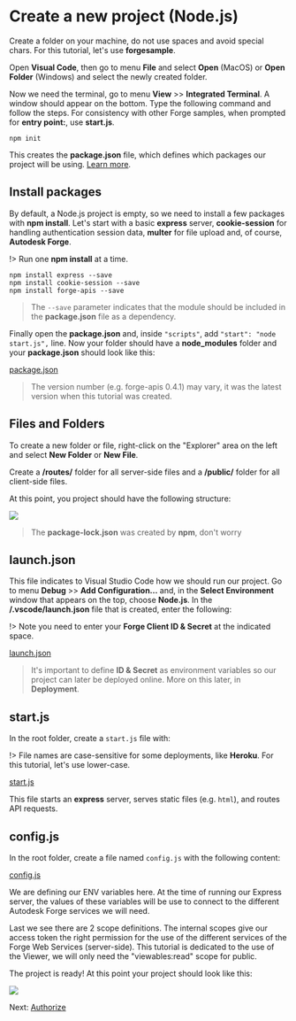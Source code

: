 # Create a new project (Node.js)

Create a folder on your machine, do not use spaces and avoid special chars. For this tutorial, let's use **forgesample**.

Open **Visual Code**, then go to menu **File** and select **Open** (MacOS) or **Open Folder** (Windows) and select the newly created folder. 

Now we need the terminal, go to menu **View** >> **Integrated Terminal**. A window should appear on the bottom. Type the following command and follow the steps. For consistency with other Forge samples, when prompted for **entry point:**, use **start.js**.

```
npm init
```

This creates the **package.json** file, which defines which packages our project will be using. [Learn more](https://docs.npmjs.com/files/package.json).

## Install packages

By default, a Node.js project is empty, so we need to install a few packages with **npm install**. Let's start with a basic **express** server, **cookie-session** for handling authentication session data, **multer** for file upload and, of course, **Autodesk Forge**.

!> Run one **npm install** at a time.

```
npm install express --save
npm install cookie-session --save
npm install forge-apis --save
```

> The `--save` parameter indicates that the module should be included in the **package.json** file as a dependency.

Finally open the **package.json** and, inside `"scripts"`, add `"start": "node start.js",` line. Now your folder should have a **node_modules** folder and your **package.json** should look like this:

[package.json](_snippets/viewhubmodels/node/package.json ':include :type=code json')

> The version number (e.g. forge-apis 0.4.1) may vary, it was the latest version when this tutorial was created.

## Files and Folders

To create a new folder or file, right-click on the "Explorer" area on the left and select **New Folder** or **New File**.

Create a **/routes/** folder for all server-side files and a **/public/** folder for all client-side files.

At this point, you project should have the following structure:

![](_media/nodejs/vs_code_explorer.png) 

> The **package-lock.json** was created by **npm**, don't worry

## launch.json

This file indicates to Visual Studio Code how we should run our project. Go to menu **Debug** >> **Add Configuration...** and, in the **Select Environment** window that appears on the top, choose **Node.js**. In the **/.vscode/launch.json** file that is created, enter the following:

!> Note you need to enter your **Forge Client ID & Secret** at the indicated space.

[launch.json](_snippets/viewhubmodels/node/launch.json ':include :type=code json')

> It's important to define **ID & Secret** as environment variables so our project can later be deployed online. More on this later, in **Deployment**.

## start.js

In the root folder, create a `start.js` file with:

!> File names are case-sensitive for some deployments, like **Heroku**. For this tutorial, let's use lower-case.

[start.js](_snippets/viewhubmodels/node/start.js ':include :type=code javascript')

This file starts an **express** server, serves static files (e.g. `html`), and routes API requests.

## config.js

In the root folder, create a file named `config.js` with the following content:

[config.js](_snippets/viewhubmodels/node/config.js ':include :type=code javascript')

We are defining our ENV variables here. At the time of running our Express server, the values of these variables will be use to connect to the different Autodesk Forge services we will need.

Last we see there are 2 scope definitions. The internal scopes give our access token the right permission for the use of the different services of the Forge Web Services (server-side). This tutorial is dedicated to the use of the Viewer, we will only need the "viewables:read" scope for public.

The project is ready! At this point your project should look like this:

![](_media/nodejs/vs_code_project.png) 

Next: [Authorize](oauth/3legged/)
